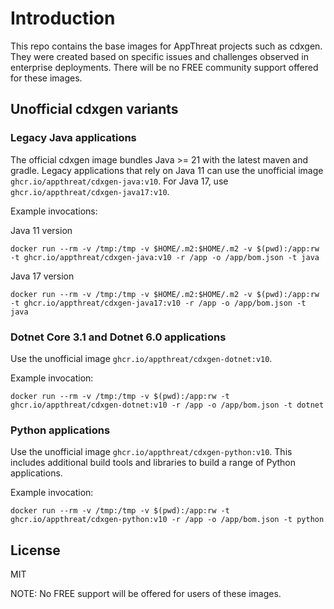 # Introduction

This repo contains the base images for AppThreat projects such as cdxgen. They were created based on specific issues and challenges observed in enterprise deployments. There will be no FREE community support offered for these images.

## Unofficial cdxgen variants

### Legacy Java applications

The official cdxgen image bundles Java >= 21 with the latest maven and gradle. Legacy applications that rely on Java 11 can use the unofficial image `ghcr.io/appthreat/cdxgen-java:v10`. For Java 17, use `ghcr.io/appthreat/cdxgen-java17:v10`.

Example invocations:

Java 11 version

```shell
docker run --rm -v /tmp:/tmp -v $HOME/.m2:$HOME/.m2 -v $(pwd):/app:rw -t ghcr.io/appthreat/cdxgen-java:v10 -r /app -o /app/bom.json -t java
```

Java 17 version

```shell
docker run --rm -v /tmp:/tmp -v $HOME/.m2:$HOME/.m2 -v $(pwd):/app:rw -t ghcr.io/appthreat/cdxgen-java17:v10 -r /app -o /app/bom.json -t java
```

### Dotnet Core 3.1 and Dotnet 6.0 applications

Use the unofficial image `ghcr.io/appthreat/cdxgen-dotnet:v10`.

Example invocation:

```shell
docker run --rm -v /tmp:/tmp -v $(pwd):/app:rw -t ghcr.io/appthreat/cdxgen-dotnet:v10 -r /app -o /app/bom.json -t dotnet
```

### Python applications

Use the unofficial image `ghcr.io/appthreat/cdxgen-python:v10`. This includes additional build tools and libraries to build a range of Python applications.

Example invocation:

```shell
docker run --rm -v /tmp:/tmp -v $(pwd):/app:rw -t ghcr.io/appthreat/cdxgen-python:v10 -r /app -o /app/bom.json -t python
```

## License

MIT

NOTE: No FREE support will be offered for users of these images.
